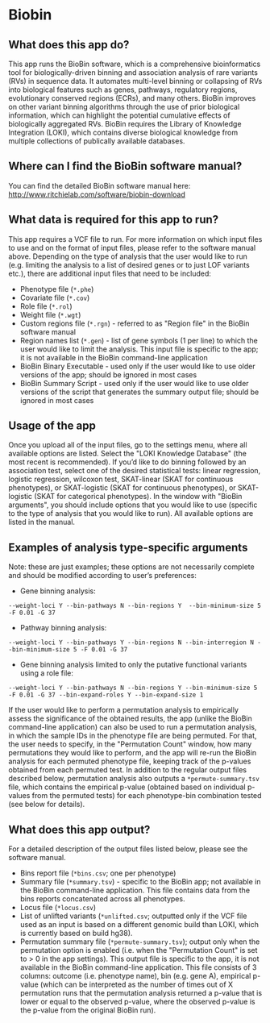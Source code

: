 # Biobin

## What does this app do?
This app runs the BioBin software, which is a comprehensive bioinformatics tool for biologically-driven binning and association analysis of rare variants (RVs) in sequence data. It automates multi-level binning or collapsing of RVs into biological features such as genes, pathways, regulatory regions, evolutionary conserved regions (ECRs), and many others. BioBin improves on other variant binning algorithms through the use of prior biological information, which can highlight the potential cumulative effects of biologically aggregated RVs. BioBin requires the Library of Knowledge Integration (LOKI), which contains diverse biological knowledge from multiple collections of publically available databases. 

## Where can I find the BioBin software manual?
You can find the detailed BioBin software manual here: http://www.ritchielab.com/software/biobin-download

## What data is required for this app to run?
This app requires a VCF file to run. For more information on which input files to use and on the format of input files, please refer to the software manual above. Depending on the type of analysis that the user would like to run (e.g. limiting the analysis to a list of desired genes or to just LOF variants etc.), there are additional
input files that need to be included:
  - Phenotype file (`*.phe`)
  - Covariate file (`*.cov`)
  - Role file (`*.rol`)
  - Weight file (`*.wgt`)
  - Custom regions file (`*.rgn`) - referred to as "Region file" in the BioBin software manual
  - Region names list (`*.gen`) - list of gene symbols (1 per line) to which the user would like to limit the analysis. This input file is specific to the app; it is not available in the BioBin command-line application
  - BioBin Binary Executable - used only if the user would like to use older versions of the app; should be ignored in most cases
  - BioBin Summary Script - used only if the user would like to use older versions of the script that generates the summary output file; should be ignored in most cases

## Usage of the app
Once you upload all of the input files, go to the settings menu, where all available options are listed. Select the "LOKI Knowledge Database" (the most recent is recommended). If you’d like to do binning followed by an association test, select one of the desired statistical tests: linear regression, logistic regression, wilcoxon test, SKAT-linear (SKAT for continuous phenotypes), or SKAT-logistic (SKAT for continuous phenotypes), or SKAT-logistic (SKAT for categorical phenotypes). In the window with "BioBin arguments", you should include options that you would like to use (specific to the type of analysis that you would like to run). All available options are listed in the manual.

## Examples of analysis type-specific arguments 
Note: these are just examples; these options are not necessarily complete and should be modified according to user’s preferences:
  - Gene binning analysis:
  ```
  --weight-loci Y --bin-pathways N --bin-regions Y  --bin-minimum-size 5 -F 0.01 -G 37
  ```
  - Pathway binning analysis:
  ```
  --weight-loci Y --bin-pathways Y --bin-regions N --bin-interregion N --bin-minimum-size 5 -F 0.01 -G 37
  ```
  - Gene binning analysis limited to only the putative functional variants using a role file:
  ```
  --weight-loci Y --bin-pathways N --bin-regions Y --bin-minimum-size 5 -F 0.01 -G 37 --bin-expand-roles Y --bin-expand-size 1
  ```

If the user would like to perform a permutation analysis to empirically assess the significance of the obtained results, the app (unlike the BioBin command-line application) can also be used to run a permutation analysis, in which the sample IDs in the phenotype file are being permuted. For that, the user needs to specify, in the "Permutation Count" window, how many permutations they would like to perform, and the app will re-run the BioBin analysis for each permuted phenotype
file, keeping track of the p-values obtained from each permuted test. In addition to the regular output files described below, permutation analysis also outputs a `*permute-summary.tsv` file, which contains the empirical p-value (obtained based on individual p-values from the permuted tests) for each phenotype-bin combination tested (see below for details).

## What does this app output?
For a detailed description of the output files listed below, please see the software manual.
  - Bins report file (`*bins.csv`; one per phenotype)
  - Summary file (`*summary.tsv`) - specific to the BioBin app; not available in the BioBin command-line application. This file contains data from the bins reports concatenated across all phenotypes.
  - Locus file (`*locus.csv`)
  - List of unlifted variants (`*unlifted.csv`; outputted only if the VCF file used as an input is based on a different genomic build than LOKI, which is currently based on build hg38).
  - Permutation summary file (`*permute-summary.tsv`); output only when the permutation option is enabled (i.e. when the "Permutation Count" is set to > 0 in the app settings). This output file is specific to the app, it is not available in the BioBin command-line application. This file consists of 3 columns: outcome (i.e. phenotype name), bin (e.g. gene A), empirical p-value (which can be interpreted as the number of times out of X permutation runs that the permutation analysis returned a p-value that is lower or equal to the observed p-value, where the observed p-value is the p-value from the original BioBin run).
